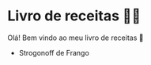 # Livro de receitas :woman_cook:

Olá! Bem vindo ao meu livro de receitas :wave:

- Strogonoff de Frango 